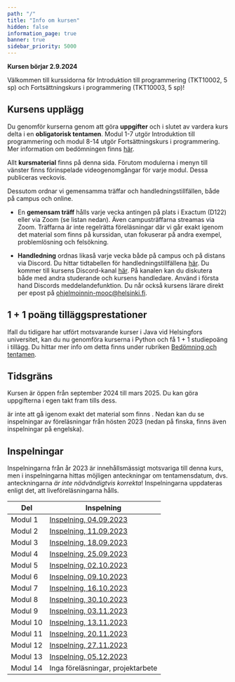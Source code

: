 ```yaml
---
path: "/"
title: "Info om kursen"
hidden: false
information_page: true
banner: true
sidebar_priority: 5000
---
```


**Kursen börjar 2.9.2024**

Välkommen till kurssidorna för Introduktion till programmering (TKT10002, 5 sp) och Fortsättningskurs i programmering (TKT10003, 5 sp)! 

## Kursens upplägg

Du genomför kurserna genom att göra **uppgifter** och i slutet av vardera kurs delta i en **obligatorisk tentamen**. Modul 1-7 utgör Introduktion till programmering och modul 8-14 utgör Fortsättningskurs i programmering. Mer information om bedömningen finns [här](https://rage.github.io/ohjelmointi-24-sv/bedomningar-och-prov).

Allt **kursmaterial** finns på denna sida. Förutom modulerna i menyn till vänster finns förinspelade videogenomgångar för varje modul. Dessa publiceras veckovis. 

Dessutom ordnar vi gemensamma träffar och handledningstillfällen, både på campus och online. 

* En **gemensam träff** hålls varje vecka antingen på plats i Exactum (D122) eller via Zoom (se listan nedan). Även campusträffarna streamas via Zoom. Träffarna är inte regelrätta föreläsningar där vi går exakt igenom det material som finns på kurssidan, utan fokuserar på andra exempel, problemlösning och felsökning. 

* **Handledning** ordnas likaså varje vecka både på campus och på distans via Discord. Du hittar tidtabellen för handledningstillfällena [här](https://rage.github.io/ohjelmointi-24-sv/stod). Du kommer till kursens Discord-kanal [här](https://study.cs.helsinki.fi/discord/join/ohjelmoinnin_mooc). På kanalen kan du diskutera både med andra studerande och kursens handledare. Använd i första hand Discords meddelandefunktion. Du når också kursens lärare direkt per epost på ohjelmoinnin-mooc@helsinki.fi.

## 1 + 1 poäng tilläggsprestationer

Ifall du tidigare har utfört motsvarande kurser i Java vid Helsingfors universitet, kan du nu genomföra kurserna i Python och få 1 + 1 studiepoäng i tillägg. Du hittar mer info om detta finns under rubriken [Bedömning och tentamen](https://rage.github.io/ohjelmointi-24-sv/bedomningar-och-prov).

## Tidsgräns

Kursen är öppen från september 2024 till mars 2025. Du kan göra uppgifterna i egen takt fram tills dess.


är inte att gå igenom exakt det material som finns . Nedan kan du se inspelningar av föreläsningar från hösten 2023 (nedan på finska, finns även inspelningar på engelska).

## Inspelningar

Inspelningarna från år 2023 är innehållsmässigt motsvariga till denna kurs, men i inspelningarna hittas möjligen anteckningar om tentamensdatum, dvs. anteckningarna _är inte nödvändigtvis korrekta_! Inspelningarna uppdateras enligt det, att liveföreläsningarna hålls.

Del      | Inspelning
---------|---------------
Modul 1  | [Inspelning, 04.09.2023](https://youtu.be/D747XGyM3Ys)
Modul 2  | [Inspelning, 11.09.2023](https://youtu.be/CGBUjc_ZbfE)
Modul 3  | [Inspelning, 18.09.2023](https://youtu.be/MXdj96x2sdo)
Modul 4  | [Inspelning, 25.09.2023](https://youtu.be/W8D7xonW-Ss)
Modul 5  | [Inspelning, 02.10.2023](https://youtu.be/F6AyZORGcac)
Modul 6  | [Inspelning, 09.10.2023](https://youtu.be/MI9LLe4n_WQ)
Modul 7  | [Inspelning, 16.10.2023](https://youtu.be/dst-3rSenIw)
Modul 8  | [Inspelning, 30.10.2023](https://youtu.be/t2hzBwBRE7Q)
Modul 9  | [Inspelning, 03.11.2023](https://youtu.be/jVxnPyf769Y)
Modul 10 | [Inspelning, 13.11.2023](https://youtu.be/5AdWw8qD4ns)
Modul 11 | [Inspelning, 20.11.2023](https://youtu.be/pupTIw6ZZ4o)
Modul 12 | [Inspelning, 27.11.2023](https://youtu.be/Eti9wBaLIws)
Modul 13 | [Inspelning, 05.12.2023](https://youtu.be/BIkhyeiLEYg)
Modul 14 | Inga föreläsningar, projektarbete
